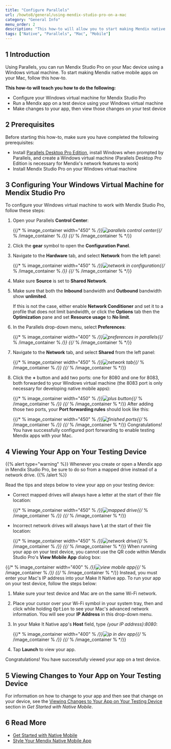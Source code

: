 ```yaml
---
title: "Configure Parallels"
url: /howto8/general/using-mendix-studio-pro-on-a-mac
category: "General Info"
menu_order: 2
description: "This how-to will allow you to start making Mendix native mobile apps on your Mac device."
tags: ["Native", "Parallels", "Mac", "Mobile"]
---
```


## 1 Introduction

Using Parallels, you can run Mendix Studio Pro on your Mac device using a Windows virtual machine. To start making Mendix native mobile apps on your Mac, follow this how-to.

**This how-to will teach you how to do the following:**

* Configure your Windows virtual machine for Mendix Studio Pro
* Run a Mendix app on a test device using your Windows virtual machine
* Make changes to your app, then view those changes on your test device

## 2 Prerequisites

Before starting this how-to, make sure you have completed the following prerequisites:

* Install [Parallels Desktop Pro Edition](https://www.parallels.com/products/desktop/pro/), install Windows when prompted by Parallels, and create a Windows virtual machine (Parallels Desktop Pro Edition is necessary for Mendix's network features to work)
* Install Mendix Studio Pro on your Windows virtual machine

## 3 Configuring Your Windows Virtual Machine for Mendix Studio Pro

To configure your Windows virtual machine to work with Mendix Studio Pro, follow these steps:

1.  Open your Parallels **Control Center**:

	{{/* % image_container width="450" % */}}![parallels control center](/attachments/howto8/general/using-mendix-studio-pro-on-a-mac/windows-control-center.png){{/* % /image_container % */}}
{{/* % /image_container % */}}
2. Click the **gear** symbol to open the **Configuration Panel**.
3.  Navigate to the **Hardware** tab, and select **Network** from the left panel:

	{{/* % image_container width="450" % */}}![network in configuration](/attachments/howto8/general/using-mendix-studio-pro-on-a-mac/windows-configuration.png){{/* % /image_container % */}}
{{/* % /image_container % */}}
4. Make sure **Source** is set to **Shared Network**.
5. Make sure that both the **Inbound** bandwidth and **Outbound** bandwidth show **unlimited**.

	If this is not the case, either enable **Network Conditioner** and set it to a profile that does not limit bandwidth, or click the **Options** tab then the **Optimization** pane and set **Resource usage** to **No limit**.
6.  In the Parallels drop-down menu, select **Preferences**:

	{{/* % image_container width="400" % */}}![preferences in parallels](/attachments/howto8/general/using-mendix-studio-pro-on-a-mac/preferences-dropdown.png){{/* % /image_container % */}}
{{/* % /image_container % */}}
7.  Navigate to the **Network** tab, and select **Shared** from the left panel:

	{{/* % image_container width="450" % */}}![network tab](/attachments/howto8/general/using-mendix-studio-pro-on-a-mac/parallels-preferences-no-ports.png){{/* % /image_container % */}}
{{/* % /image_container % */}}
8.  Click the **+** button and add two ports: one for 8080 and one for 8083, both forwarded to your Windows virtual machine (the 8083 port is only necessary for developing native mobile apps):

	{{/* % image_container width="450" % */}}![plus button](/attachments/howto8/general/using-mendix-studio-pro-on-a-mac/port-setup.png){{/* % /image_container % */}}
{{/* % /image_container % */}}
	After adding those two ports, your **Port forwarding rules** should look like this:

	{{/* % image_container width="450" % */}}![finished ports](/attachments/howto8/general/using-mendix-studio-pro-on-a-mac/parallels-preferences-ports.png){{/* % /image_container % */}}
{{/* % /image_container % */}}
Congratulations! You have successfully configured port forwarding to enable testing Mendix apps with your Mac. 

## 4 Viewing Your App on Your Testing Device

{{% alert type="warning" %}}
Whenever you create or open a Mendix app in Mendix Studio Pro, be sure to do so from a mapped drive instead of a network drive.
{{% /alert %}}

Read the tips and steps below to view your app on your testing device:

* Correct mapped drives will always have a letter at the start of their file location:

	{{/* % image_container width="450" % */}}![mapped drive](/attachments/howto8/general/using-mendix-studio-pro-on-a-mac/mapped-drive.png){{/* % /image_container % */}}
{{/* % /image_container % */}}
* Incorrect network drives will always have **\\** at the start of their file location:

	{{/* % image_container width="450" % */}}![network drive](/attachments/howto8/general/using-mendix-studio-pro-on-a-mac/network-drive.png){{/* % /image_container % */}}
{{/* % /image_container % */}}
When running your app on your test device, you cannot use the QR code within Mendix Studio Pro's **View Mobile App** dialog box:

{{/* % image_container width="400" % */}}![view mobile app](/attachments/howto8/general/using-mendix-studio-pro-on-a-mac/view-mobile-app.png){{/* % /image_container % */}}
{{/* % /image_container % */}}
Instead, you must enter your Mac's IP address into your Make It Native app. To run your app on your test device, follow the steps below:

1. Make sure your test device and Mac are on the same Wi-Fi network.
2. Place your cursor over your Wi-Fi symbol in your system tray, then and click while holding <kbd>Option</kbd> to see your Mac's advanced network information. You will see your **IP Address** in this drop-down menu.
3.  In your Make It Native app's **Host** field, type *{your IP address}:8080*:

	{{/* % image_container width="400" % */}}![ip in dev app](/attachments/howto8/general/using-mendix-studio-pro-on-a-mac/ip-in-dev-app.png){{/* % /image_container % */}}
{{/* % /image_container % */}}
4. Tap **Launch** to view your app.

Congratulations! You have successfully viewed your app on a test device.

## 5 Viewing Changes to Your App on Your Testing Device

For information on how to change to your app and then see that change on your device, see the [Viewing Changes to Your App on Your Testing Device](/howto8/mobile/getting-started-with-native-mobile#viewingchanges) section in *Get Started with Native Mobile*.

## 6 Read More

* [Get Started with Native Mobile](/howto8/mobile/getting-started-with-native-mobile)
* [Style Your Mendix Native Mobile App](/howto8/mobile/how-to-use-native-styling)
